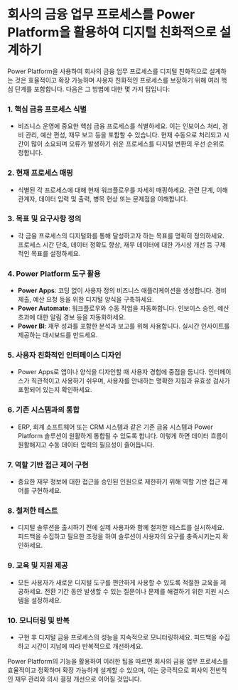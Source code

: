 # 회사의 금융 업무 프로세스를 Power Platform을 활용하여 디지털 친화적으로 설계하기

Power Platform을 사용하여 회사의 금융 업무 프로세스를 디지털 친화적으로 설계하는 것은 효율적이고 확장 가능하며 사용자 친화적인 프로세스를 보장하기 위해 여러 핵심 단계를 포함합니다. 다음은 그 방법에 대한 몇 가지 팁입니다:

### 1. **핵심 금융 프로세스 식별**
   - 비즈니스 운영에 중요한 핵심 금융 프로세스를 식별하세요. 이는 인보이스 처리, 경비 관리, 예산 편성, 재무 보고 등을 포함할 수 있습니다. 현재 수동으로 처리되고 시간이 많이 소요되며 오류가 발생하기 쉬운 프로세스를 디지털 변환의 우선 순위로 정합니다.

### 2. **현재 프로세스 매핑**
   - 식별된 각 프로세스에 대해 현재 워크플로우를 자세히 매핑하세요. 관련 단계, 이해관계자, 데이터 입력 및 출력, 병목 현상 또는 문제점을 이해합니다.

### 3. **목표 및 요구사항 정의**
   - 각 금융 프로세스의 디지털화를 통해 달성하고자 하는 목표를 명확히 정의하세요. 프로세스 시간 단축, 데이터 정확도 향상, 재무 데이터에 대한 가시성 개선 등 구체적인 목표를 설정하세요.

### 4. **Power Platform 도구 활용**
   - **Power Apps**: 코딩 없이 사용자 정의 비즈니스 애플리케이션을 생성합니다. 경비 제출, 예산 요청 등을 위한 디지털 양식을 구축하세요.
   - **Power Automate**: 워크플로우와 수동 작업을 자동화합니다. 인보이스 승인, 예산 초과에 대한 알림 경보 등을 자동화하세요.
   - **Power BI**: 재무 성과를 포함한 분석과 보고를 위해 사용합니다. 실시간 인사이트를 제공하는 대시보드를 만드세요.

### 5. **사용자 친화적인 인터페이스 디자인**
   - Power Apps로 앱이나 양식을 디자인할 때 사용자 경험에 중점을 둡니다. 인터페이스가 직관적이고 사용하기 쉬우며, 사용자를 안내하는 명확한 지침과 유효성 검사가 포함되어 있는지 확인하세요.

### 6. **기존 시스템과의 통합**
   - ERP, 회계 소프트웨어 또는 CRM 시스템과 같은 기존 금융 시스템과 Power Platform 솔루션이 원활하게 통합될 수 있도록 합니다. 이렇게 하면 데이터 흐름이 원활해지고 수동 데이터 입력의 필요성이 줄어듭니다.

### 7. **역할 기반 접근 제어 구현**
   - 중요한 재무 정보에 대한 접근을 승인된 인원으로 제한하기 위해 역할 기반 접근 제어를 구현하세요.

### 8. **철저한 테스트**
   - 디지털 솔루션을 출시하기 전에 실제 사용자와 함께 철저한 테스트를 실시하세요. 피드백을 수집하고 필요한 조정을 하여 솔루션이 사용자의 요구를 충족시키는지 확인하세요.

### 9. **교육 및 지원 제공**
   - 모든 사용자가 새로운 디지털 도구를 편안하게 사용할 수 있도록 적절한 교육을 제공하세요. 전환 기간 동안 발생할 수 있는 질문이나 문제를 해결하기 위한 지원 시스템을 설정하세요.

### 10. **모니터링 및 반복**
   - 구현 후 디지털 금융 프로세스의 성능을 지속적으로 모니터링하세요. 피드백을 수집하고 시간이 지남에 따라 반복적으로 개선하세요.

Power Platform의 기능을 활용하여 이러한 팁을 따르면 회사의 금융 업무 프로세스를 효율적이고 정확하며 확장 가능하게 설계할 수 있으며, 이는 궁극적으로 회사의 전반적인 재무 관리와 의사 결정 개선으로 이어질 것입니다.
